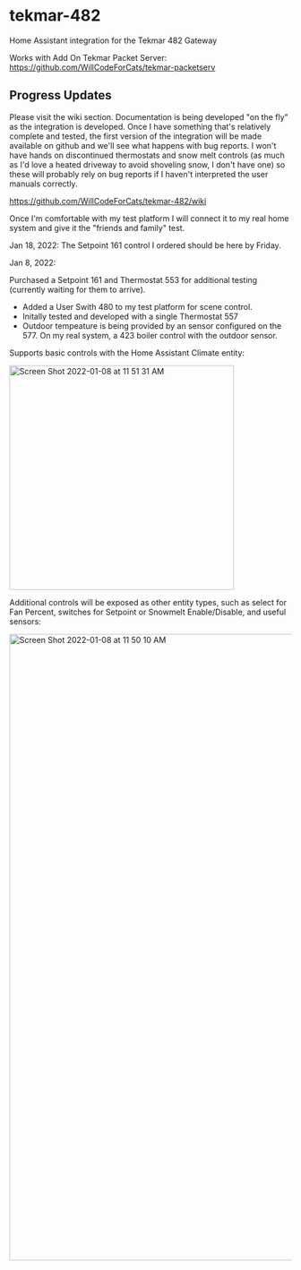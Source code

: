 # tekmar-482
Home Assistant integration for the Tekmar 482 Gateway

Works with Add On Tekmar Packet Server:
https://github.com/WillCodeForCats/tekmar-packetserv

## Progress Updates
Please visit the wiki section. Documentation is being developed "on the fly" as the integration is developed. Once I have something that's relatively complete and tested, the first version of the integration will be made available on github and we'll see what happens with bug reports. I won't have hands on discontinued thermostats and snow melt controls (as much as I'd love a heated driveway to avoid shoveling snow, I don't have one) so these will probably rely on bug reports if I haven't interpreted the user manuals correctly.

https://github.com/WillCodeForCats/tekmar-482/wiki

Once I'm comfortable with my test platform I will connect it to my real home system and give it the "friends and family" test.

Jan 18, 2022: The Setpoint 161 control I ordered should be here by Friday.

Jan 8, 2022:

Purchased a Setpoint 161 and Thermostat 553 for additional testing (currently waiting for them to arrive).

* Added a User Swith 480 to my test platform for scene control.
* Initally tested and developed with a single Thermostat 557
* Outdoor tempeature is being provided by an sensor configured on the 577. On my real system, a 423 boiler control with the outdoor sensor.

Supports basic controls with the Home Assistant Climate entity:

<img width="401" alt="Screen Shot 2022-01-08 at 11 51 31 AM" src="https://user-images.githubusercontent.com/48533968/148657876-dcc1dddb-ddf3-40fd-91b7-4af45682efa5.png">

Additional controls will be exposed as other entity types, such as select for Fan Percent, switches for Setpoint or Snowmelt Enable/Disable, and useful sensors:

<img width="1119" alt="Screen Shot 2022-01-08 at 11 50 10 AM" src="https://user-images.githubusercontent.com/48533968/148657815-16713767-5a05-4201-b884-843376bba374.png">
